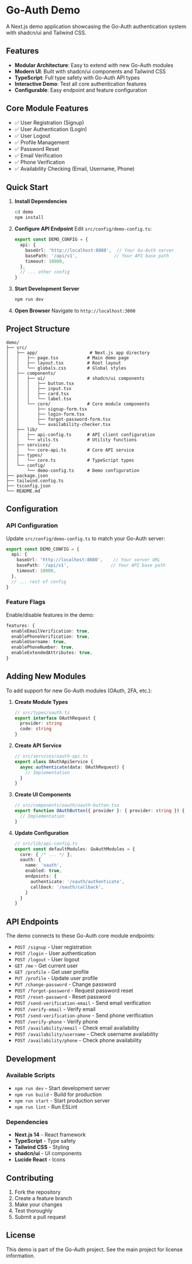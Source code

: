 # Go-Auth Demo

A Next.js demo application showcasing the Go-Auth authentication system with shadcn/ui and Tailwind CSS.

## Features

- **Modular Architecture**: Easy to extend with new Go-Auth modules
- **Modern UI**: Built with shadcn/ui components and Tailwind CSS
- **TypeScript**: Full type safety with Go-Auth API types
- **Interactive Demo**: Test all core authentication features
- **Configurable**: Easy endpoint and feature configuration

## Core Module Features

- ✅ User Registration (Signup)
- ✅ User Authentication (Login)
- ✅ User Logout
- ✅ Profile Management
- ✅ Password Reset
- ✅ Email Verification
- ✅ Phone Verification
- ✅ Availability Checking (Email, Username, Phone)

## Quick Start

1. **Install Dependencies**
   ```bash
   cd demo
   npm install
   ```

2. **Configure API Endpoint**
   Edit `src/config/demo-config.ts`:
   ```typescript
   export const DEMO_CONFIG = {
     api: {
       baseUrl: 'http://localhost:8080',  // Your Go-Auth server
       basePath: '/api/v1',              // Your API base path
       timeout: 10000,
     },
     // ... other config
   }
   ```

3. **Start Development Server**
   ```bash
   npm run dev
   ```

4. **Open Browser**
   Navigate to `http://localhost:3000`

## Project Structure

```
demo/
├── src/
│   ├── app/                    # Next.js app directory
│   │   ├── page.tsx           # Main demo page
│   │   ├── layout.tsx         # Root layout
│   │   └── globals.css        # Global styles
│   ├── components/
│   │   ├── ui/                # shadcn/ui components
│   │   │   ├── button.tsx
│   │   │   ├── input.tsx
│   │   │   ├── card.tsx
│   │   │   └── label.tsx
│   │   └── core/              # Core module components
│   │       ├── signup-form.tsx
│   │       ├── login-form.tsx
│   │       ├── forgot-password-form.tsx
│   │       └── availability-checker.tsx
│   ├── lib/
│   │   ├── api-config.ts      # API client configuration
│   │   └── utils.ts           # Utility functions
│   ├── services/
│   │   └── core-api.ts        # Core API service
│   ├── types/
│   │   └── core.ts            # TypeScript types
│   └── config/
│       └── demo-config.ts     # Demo configuration
├── package.json
├── tailwind.config.ts
├── tsconfig.json
└── README.md
```

## Configuration

### API Configuration

Update `src/config/demo-config.ts` to match your Go-Auth server:

```typescript
export const DEMO_CONFIG = {
  api: {
    baseUrl: 'http://localhost:8080',    // Your server URL
    basePath: '/api/v1',                // Your API base path
    timeout: 10000,
  },
  // ... rest of config
}
```

### Feature Flags

Enable/disable features in the demo:

```typescript
features: {
  enableEmailVerification: true,
  enablePhoneVerification: true,
  enableUsername: true,
  enablePhoneNumber: true,
  enableExtendedAttributes: true,
}
```

## Adding New Modules

To add support for new Go-Auth modules (OAuth, 2FA, etc.):

1. **Create Module Types**
   ```typescript
   // src/types/oauth.ts
   export interface OAuthRequest {
     provider: string
     code: string
   }
   ```

2. **Create API Service**
   ```typescript
   // src/services/oauth-api.ts
   export class OAuthApiService {
     async authenticate(data: OAuthRequest) {
       // Implementation
     }
   }
   ```

3. **Create UI Components**
   ```typescript
   // src/components/oauth/oauth-button.tsx
   export function OAuthButton({ provider }: { provider: string }) {
     // Implementation
   }
   ```

4. **Update Configuration**
   ```typescript
   // src/lib/api-config.ts
   export const defaultModules: GoAuthModules = {
     core: { /* ... */ },
     oauth: {
       name: 'oauth',
       enabled: true,
       endpoints: {
         authenticate: '/oauth/authenticate',
         callback: '/oauth/callback',
       }
     }
   }
   ```

## API Endpoints

The demo connects to these Go-Auth core module endpoints:

- `POST /signup` - User registration
- `POST /login` - User authentication
- `POST /logout` - User logout
- `GET /me` - Get current user
- `GET /profile` - Get user profile
- `PUT /profile` - Update user profile
- `PUT /change-password` - Change password
- `POST /forgot-password` - Request password reset
- `POST /reset-password` - Reset password
- `POST /send-verification-email` - Send email verification
- `POST /verify-email` - Verify email
- `POST /send-verification-phone` - Send phone verification
- `POST /verify-phone` - Verify phone
- `POST /availability/email` - Check email availability
- `POST /availability/username` - Check username availability
- `POST /availability/phone` - Check phone availability

## Development

### Available Scripts

- `npm run dev` - Start development server
- `npm run build` - Build for production
- `npm run start` - Start production server
- `npm run lint` - Run ESLint

### Dependencies

- **Next.js 14** - React framework
- **TypeScript** - Type safety
- **Tailwind CSS** - Styling
- **shadcn/ui** - UI components
- **Lucide React** - Icons

## Contributing

1. Fork the repository
2. Create a feature branch
3. Make your changes
4. Test thoroughly
5. Submit a pull request

## License

This demo is part of the Go-Auth project. See the main project for license information.
